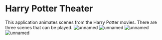 # Harry Potter Theater
This application animates scenes from the Harry Potter movies. There are three scenes that can be played. 
![unnamed](https://github.com/emmanuelsamouel/HarryPotter/assets/81191600/831e93f0-c52f-40ed-b119-bee539b59379)
![unnamed](https://github.com/emmanuelsamouel/HarryPotter/assets/81191600/f410e2b9-8efd-441d-9258-39ee98a27026)
![unnamed](https://github.com/emmanuelsamouel/HarryPotter/assets/81191600/e0e142ae-16f7-48c0-bcfe-8e1eefb56c37)
![unnamed](https://github.com/emmanuelsamouel/HarryPotter/assets/81191600/2a2d24b0-59a2-42d3-816e-c1cca46b4a82)

